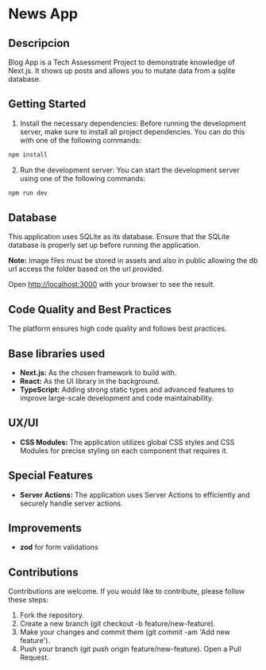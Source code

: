 # News App

## Descripcion

Blog App is a Tech Assessment Project to demonstrate knowledge of Next.js. It shows up posts and allows you to mutate data from a sqlite database.

## Getting Started

1. Install the necessary dependencies: Before running the development server, make sure to install all project dependencies. You can do this with one of the following commands:

```bash
npm install
```

2. Run the development server: You can start the development server using one of the following commands:

```bash
npm run dev
```

## Database

This application uses SQLite as its database. Ensure that the SQLite database is properly set up before running the application.

**Note:** Image files must be stored in assets and also in public allowing the db url access the folder based on the url provided.

Open [http://localhost:3000](http://localhost:3000) with your browser to see the result.

## Code Quality and Best Practices

The platform ensures high code quality and follows best practices.

## Base libraries used

- **Next.js:** As the chosen framework to build with.
- **React:** As the UI library in the background.
- **TypeScript:** Adding strong static types and advanced features to improve large-scale development and code maintainability.

## UX/UI

- **CSS Modules:** The application utilizes global CSS styles and CSS Modules for precise styling on each component that requires it.

## Special Features

- **Server Actions:** The application uses Server Actions to efficiently and securely handle server actions.

## Improvements

- **zod** for form validations

## Contributions

Contributions are welcome. If you would like to contribute, please follow these steps:

1. Fork the repository.
2. Create a new branch (git checkout -b feature/new-feature).
3. Make your changes and commit them (git commit -am 'Add new feature').
4. Push your branch (git push origin feature/new-feature).
   Open a Pull Request.
